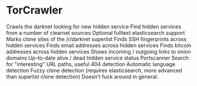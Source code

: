 # TorCrawler
Crawls the darknet looking for new hidden service Find hidden services from a number of clearnet sources Optional fulltext elasticsearch support Marks clone sites of the /r/darknet superlist Finds SSH fingerprints across hidden services Finds email addresses across hidden services Finds bitcoin addresses across hidden services Shows incoming / outgoing links to onion domains Up-to-date alive / dead hidden service status Portscanner Search for "interesting" URL paths, useful 404 detection Automatic language detection Fuzzy clone detection (requires elasticsearch, more advanced than superlist clone detection) Doesn't fuck around in general.
